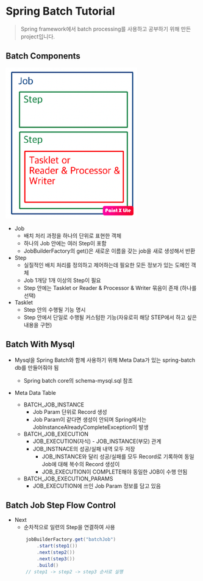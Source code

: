 Spring Batch Tutorial
=====
> Spring framework에서 batch processing를 사용하고 공부하기 위해 만든 project입니다.

## Batch Components

![batch_component](img/batch_component.png)

- Job
    - 배치 처리 과정을 하나의 단위로 표현한 객체
    - 하나의 Job 안에는 여러 Step이 포함
    - JobBuilderFactory의 get()은 새로운 이름을 갖는 job을 새로 생성해서 반환
- Step
    - 실질적인 배치 처리를 정의하고 제어하는데 필요한 모든 정보가 있는 도메인 객체
    - Job 1개당 1개 이상의 Step이 필요 
    - Step 안에는 Tasklet or Reader & Processor & Writer 묶음이 존재 (하나를 선택)
- Tasklet
    - Step 안의 수행될 기능 명시
    - Step 안에서 단일로 수행될 커스텀한 기능(자유로히 해당 STEP에서 하고 싶은 내용을 구현)

## Batch With Mysql

- Mysql을 Spring Batch와 함께 사용하기 위해 Meta Data가 있는 spring-batch db를 만들어줘야 됨 
    - Spring batch core의 schema-mysql.sql 참조 
 
- Meta Data Table
    - BATCH_JOB_INSTANCE
        - Job Param 단위로 Record 생성
        - Job Param이 같다면 생성이 안되며 Spring에서는 JobInstanceAlreadyCompleteException이 발생
    - BATCH_JOB_EXECUTION
        - JOB_EXECUTION(자식) - JOB_INSTANCE(부모) 관계
        - JOB_INSTNACE의 성공/실패 내역 모두 저장
            - JOB_INSTANCE와 달리 성공/실패를 모두 Record로 기록하여 동일 Job에 대해 복수의 Record 생성이 
            - JOB_EXECUTION이 COMPLETE해야 동일한 JOB이 수행 안됨
    - BATCH_JOB_EXECUTION_PARAMS
        - JOB_EXECUTION에 쓰인 Job Param 정보를 담고 있음
        
## Batch Job Step Flow Control

- Next
    - 순차적으로 일련의 Step을 연결하여 사용
    ```java
        jobBuilderFactory.get("batchJob")
            .start(step1())
            .next(step2())
            .next(step3())
            .build()
        // step1 -> step2 -> step3 순서로 실행
    ```
